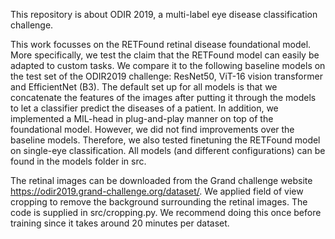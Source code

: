 This repository is about ODIR 2019, a multi-label eye disease classification challenge. 

This work focusses on the RETFound retinal disease foundational model. More specifically, we test the claim that the RETFound model can easily be adapted to custom tasks. We compare it to the following baseline models on the test set of the ODIR2019 challenge: ResNet50, ViT-16 vision transformer and EfficientNet (B3). The default set up for all models is that we concatenate the features of the images after putting it through the models to let a classifier predict the diseases of a patient. In addition, we implemented a MIL-head in plug-and-play manner on top of the foundational model. However, we did not find improvements over the baseline models. Therefore, we also tested finetuning the RETFound model on single-eye classification. All models (and different configurations) can be found in the models folder in src. 

The retinal images can be downloaded from the Grand challenge website https://odir2019.grand-challenge.org/dataset/. We applied field of view cropping to remove the background surrounding the retinal images. The code is supplied in src/cropping.py. We recommend doing this once before training since it takes around 20 minutes per dataset.
